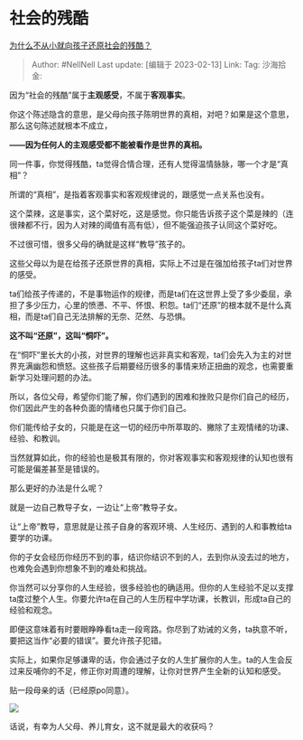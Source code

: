 # 社会的残酷
[为什么不从小就向孩子还原社会的残酷？](https://www.zhihu.com/question/21603465/answer/2890650130)

> Author: #NellNell
> Last update: [编辑于 2023-02-13]
> Link:
> Tag:
> 沙海拾金:

因为“社会的残酷”属于**主观感受**，不属于**客观事实**。

你这个陈述隐含的意思，是父母向孩子陈明世界的真相，对吧？如果是这个意思，那么这句陈述就根本不成立，

**——因为任何人的主观感受都不能被看作是世界的真相。**

同一件事，你觉得残酷，ta觉得合情合理，还有人觉得温情脉脉，哪一个才是“真相”？

所谓的“真相”，是指着客观事实和客观规律说的，跟感觉一点关系也没有。

这个菜辣，这是事实，这个菜好吃，这是感觉。你只能告诉孩子这个菜是辣的（连很辣都不行，因为人对辣的阈值有高有低），但不能强迫孩子认同这个菜好吃。

不过很可惜，很多父母的确就是这样“教导”孩子的。

这些父母以为是在给孩子还原世界的真相，实际上不过是在强加给孩子ta们对世界的感受。

ta们给孩子传递的，不是事物运作的规律，而是ta们在这世界上受了多少委屈，承担了多少压力，心里的愤懑、不平、怀恨、积怨。ta们“还原”的根本就不是什么真相，而是ta们自己无法排解的无奈、茫然、与恐惧。

**这不叫“还原”，这叫“恫吓”。**

在“恫吓”里长大的小孩，对世界的理解也远非真实和客观，ta们会先入为主的对世界充满幽怨和愤怒。这些孩子后期要经历很多的事情来矫正扭曲的观念，也需要重新学习处理问题的办法。

所以，各位父母，希望你们能了解，你们遇到的困难和挫败只是你们自己的经历，你们因此产生的各种负面的情绪也只属于你们自己。

你们能传给子女的，只能是在这一切的经历中所萃取的、撇除了主观情绪的功课、经验、和教训。

当然就算如此，你的经验也是极其有限的，你对客观事实和客观规律的认知也很有可能是偏差甚至是错误的。

那么更好的办法是什么呢？

就是一边自己教导子女，一边让“上帝”教导子女。

让“上帝”教导，意思就是让孩子自身的客观环境、人生经历、遇到的人和事教给ta要学的功课。

你的子女会经历你经历不到的事，结识你结识不到的人，去到你从没去过的地方，也难免会遇到你想象不到的难处和挑战。

你当然可以分享你的人生经验，很多经验也的确适用。但你的人生经验不足以支撑ta度过整个人生。你要允许ta在自己的人生历程中学功课，长教训，形成ta自己的经验和观念。

即便这意味着有时要眼睁睁看ta走一段弯路。你尽到了劝诫的义务，ta执意不听，要把这当作“必要的错误”。要允许孩子犯错。

实际上，如果你足够谦卑的话，你会通过子女的人生扩展你的人生。ta的人生会反过来反哺你的不足，修正你对周遭的理解，让你对世界产生全新的认知和感受。

贴一段母亲的话（已经原po同意）。

![](https://picx.zhimg.com/50/v2-1f53cb90ffe6c40bd5a66da44b85e0e1_720w.jpg?source=1940ef5c)

话说，有幸为人父母、养儿育女，这不就是最大的收获吗？
